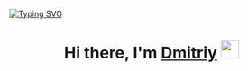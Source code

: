 [![Typing SVG](https://readme-typing-svg.herokuapp.com?font=Fira+Code&pause=1000&width=435&lines=Backend+developer)](https://git.io/typing-svg)
<h1 align="center">Hi there, I'm <a href="https://t.me/Zuko1337" target="_blank">Dmitriy</a> 
<img src="https://github.com/blackcater/blackcater/raw/main/images/Hi.gif" height="32"/></h1>
